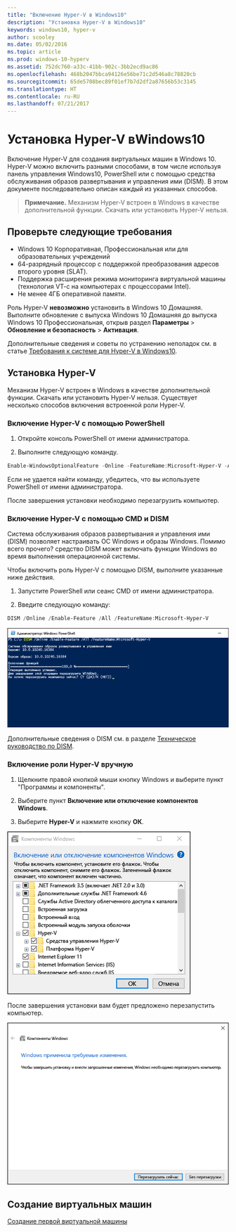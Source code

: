 ```yaml
---
title: "Включение Hyper-V в Windows10"
description: "Установка Hyper-V в Windows10"
keywords: windows10, hyper-v
author: scooley
ms.date: 05/02/2016
ms.topic: article
ms.prod: windows-10-hyperv
ms.assetid: 752dc760-a33c-41bb-902c-3bb2ecd9ac86
ms.openlocfilehash: 468b2047bbca94126e56be71c2d546a8c78820cb
ms.sourcegitcommit: 65de5708bec89f01ef7b7d2df2a87656b53c3145
ms.translationtype: HT
ms.contentlocale: ru-RU
ms.lasthandoff: 07/21/2017
---
```

# Установка Hyper-V вWindows10

Включение Hyper-V для создания виртуальных машин в Windows 10.  
Hyper-V можно включить разными способами, в том числе используя панель управления Windows10, PowerShell или с помощью средства обслуживания образов развертывания и управления ими (DISM). В этом документе последовательно описан каждый из указанных способов.

> **Примечание.**  Механизм Hyper-V встроен в Windows в качестве дополнительной функции. Скачать или установить Hyper-V нельзя. 

## Проверьте следующие требования

* Windows 10 Корпоративная, Профессиональная или для образовательных учреждений
* 64-разрядный процессор с поддержкой преобразования адресов второго уровня (SLAT).
* Поддержка расширения режима мониторинга виртуальной машины (технология VT-c на компьютерах с процессорами Intel).
* Не менее 4ГБ оперативной памяти.

Роль Hyper-V **невозможно** установить в Windows 10 Домашняя.  
Выполните обновление с выпуска Windows 10 Домашняя до выпуска Windows 10 Профессиональная, открыв раздел **Параметры** > **Обновление и безопасность** > **Активация**.

Дополнительные сведения и советы по устранению неполадок см. в статье [Требования к системе для Hyper-V в Windows10](../reference/hyper-v-requirements.md).


## Установка Hyper-V 
Механизм Hyper-V встроен в Windows в качестве дополнительной функции. Скачать или установить Hyper-V нельзя.  Существует несколько способов включения встроенной роли Hyper-V.

### Включение Hyper-V с помощью PowerShell

1. Откройте консоль PowerShell от имени администратора.

2. Выполните следующую команду.
  ```powershell
  Enable-WindowsOptionalFeature -Online -FeatureName:Microsoft-Hyper-V -All
  ```  

  Если не удается найти команду, убедитесь, что вы используете PowerShell от имени администратора.  

После завершения установки необходимо перезагрузить компьютер.  

### Включение Hyper-V с помощью CMD и DISM

Система обслуживания образов развертывания и управления ими (DISM) позволяет настраивать ОС Windows и образы Windows.  Помимо всего прочего? средство DISM может включать функции Windows во время выполнения операционной системы.  

Чтобы включить роль Hyper-V с помощью DISM, выполните указанные ниже действия.
1. Запустите PowerShell или сеанс CMD от имени администратора.

2. Введите следующую команду:  
  ```powershell
  DISM /Online /Enable-Feature /All /FeatureName:Microsoft-Hyper-V
  ```  
  ![](media/dism_upd.png)

Дополнительные сведения о DISM см. в разделе [Техническое руководство по DISM](https://technet.microsoft.com/en-us/library/hh824821.aspx).

### Включение роли Hyper-V вручную

1. Щелкните правой кнопкой мыши кнопку Windows и выберите пункт "Программы и компоненты".

2. Выберите пункт **Включение или отключение компонентов Windows**.

3. Выберите **Hyper-V** и нажмите кнопку **ОК**.  

![](media/enable_role_upd.png)

После завершения установки вам будет предложено перезапустить компьютер.

![](media/restart_upd.png)


## Создание виртуальных машин
[Создание первой виртуальной машины](quick-create-virtual-machine.md)
